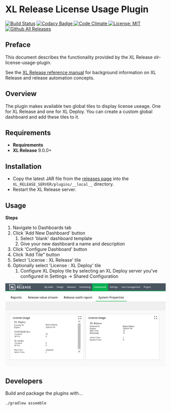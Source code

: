 # XL Release License Usage Plugin

[![Build Status][xlr-license-usage-plugin-travis-image]][xlr-license-usage-plugin-travis-url]
[![Codacy Badge][xlr-license-usage-plugin-codacy-image] ][xlr-license-usage-plugin-codacy-url]
[![Code Climate][xlr-license-usage-plugin-code-climate-image] ][xlr-license-usage-plugin-code-climate-url]
[![License: MIT][xlr-license-usage-plugin-license-image]][xlr-license-usage-plugin-license-url]
[![Github All Releases][xlr-license-usage-plugin-downloads-image]]()

## Preface

This document describes the functionality provided by the XL Release xlr-license-usage-plugin. 

See the [XL Release reference manual](https://docs.xebialabs.com/xl-release) for background information on XL Release and release automation concepts.  

## Overview

The plugin makes available two global tiles to display license useage.  One for XL Release and one for XL Deploy.  You can create a custom global dashboard and add these tiles to it.

## Requirements

* **Requirements**
*  **XL Release**   9.0.0+

## Installation

* Copy the latest JAR file from the [releases page](https://github.com/xebialabs-community/xlr-license-usage-plugin/releases) into the `XL_RELEASE_SERVER/plugins/__local__` directory.
* Restart the XL Release server.

## Usage

**Steps**

1. Navigate to Dashboards tab
1. Click 'Add New Dashboard' button
    1. Select 'blank' dashboard template
    1. Give your new dashboard a name and description
1. Click 'Configure Dashboard' button
1. Click 'Add Tile" button
1. Select 'License : XL Release' tile
1. Optionally select 'License : XL Deploy' tile
    1. Configure XL Deploy tile by selecting an XL Deploy server you've configured in Settings -> Shared Configuration

![Tiles](images/tiles.png)

## Developers

Build and package the plugins with...

```bash
./gradlew assemble
```

[xlr-license-usage-plugin-travis-image]: https://travis-ci.org/xebialabs-community/xlr-license-usage-plugin.svg?branch=master
[xlr-license-usage-plugin-travis-url]: https://travis-ci.org/xebialabs-community/xlr-license-usage-plugin

[xlr-license-usage-plugin-codacy-image]: https://api.codacy.com/project/badge/Grade/88dec34743b84dac8f9aaaa665a99207
[xlr-license-usage-plugin-codacy-url]: https://www.codacy.com/app/ladamato/xlr-license-usage-plugin

[xlr-license-usage-plugin-code-climate-image]: https://codeclimate.com/github/xebialabs-community/xlr-license-usage-plugin/badges/gpa.svg
[xlr-license-usage-plugin-code-climate-url]: https://codeclimate.com/github/xebialabs-community/xlr-license-usage-plugin

[xlr-license-usage-plugin-license-image]: https://img.shields.io/badge/License-MIT-yellow.svg
[xlr-license-usage-plugin-license-url]: https://opensource.org/licenses/MIT
[xlr-license-usage-plugin-downloads-image]: https://img.shields.io/github/downloads/xebialabs-community/xlr-license-usage-plugin/total.svg
